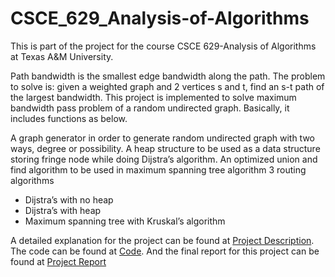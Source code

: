 # CSCE_629_Analysis-of-Algorithms
This is part of the project for the course CSCE 629-Analysis of Algorithms at Texas A&amp;M University.

Path bandwidth is the smallest edge bandwidth along the path. The problem to solve is: given a weighted graph and 2 vertices s and t, find an s-t path of the largest bandwidth. This project is implemented to solve maximum bandwidth pass problem of a random undirected graph. Basically, it includes functions as below.

A graph generator in order to generate random undirected graph with two ways, degree or possibility.
A heap structure to be used as a data structure storing fringe node while doing Dijstra’s algorithm.
An optimized union and find algorithm to be used in maximum spanning tree algorithm
3 routing algorithms
* Dijstra’s with no heap
* Dijstra’s with heap
* Maximum spanning tree with Kruskal’s algorithm

A detailed explanation for the project can be found at [Project Description](https://github.com/ShashankKamath/CSCE_629_Analysis-of-Algorithms/blob/master/Project%20Definition.pdf). The code can be found at [Code](https://github.com/ShashankKamath/CSCE_629_Analysis-of-Algorithms/blob/master/Algo_Project.ipynb). And the final report for this
project can be found at [Project Report](https://github.com/ShashankKamath/CSCE_629_Analysis-of-Algorithms/blob/master/Project_Report.pdf)
